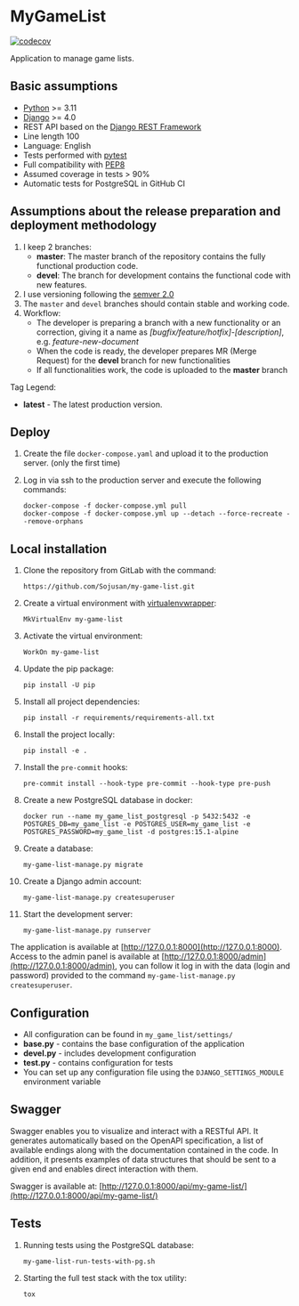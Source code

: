 # MyGameList

[![codecov](https://codecov.io/gh/Sojusan/my-game-list/branch/master/graph/badge.svg?token=knlIznGzJO)](https://codecov.io/gh/Sojusan/my-game-list)

Application to manage game lists.

## Basic assumptions

* [Python](https://www.python.org/) >= 3.11
* [Django](https://www.djangoproject.com/) >= 4.0
* REST API based on the [Django REST Framework](https://www.django-rest-framework.org/)
* Line length 100
* Language: English
* Tests performed with [pytest](https://docs.pytest.org/)
* Full compatibility with [PEP8](https://peps.python.org/pep-0008/)
* Assumed coverage in tests > 90%
* Automatic tests for PostgreSQL in GitHub CI

## Assumptions about the release preparation and deployment methodology

1. I keep 2 branches:
   * **master**: The master branch of the repository contains the fully functional production code.
   * **devel**: The branch for development contains the functional code with new features.
1. I use versioning following the [semver 2.0](https://semver.org/spec/v2.0.0.html)
1. The `master` and `devel` branches should contain stable and working code.
1. Workflow:
    * The developer is preparing a branch with a new functionality or an correction, giving it a name as *[bugfix/feature/hotfix]-[description]*, e.g. *feature-new-document*
    * When the code is ready, the developer prepares MR (Merge Request) for the **devel** branch for new functionalities
    * If all functionalities work, the code is uploaded to the **master** branch

Tag Legend:

* **latest** - The latest production version.

## Deploy

1. Create the file `docker-compose.yaml` and upload it to the production server. (only the first time)
1. Log in via ssh to the production server and execute the following commands:

   ```shell
   docker-compose -f docker-compose.yml pull
   docker-compose -f docker-compose.yml up --detach --force-recreate --remove-orphans
   ```

## Local installation

1. Clone the repository from GitLab with the command:

   ```shell
   https://github.com/Sojusan/my-game-list.git
   ```

1. Create a virtual environment with [virtualenvwrapper](https://github.com/regisf/virtualenvwrapper-powershell):

   ```shell
   MkVirtualEnv my-game-list
   ```

1. Activate the virtual environment:

   ```shell
   WorkOn my-game-list
   ```

1. Update the pip package:

   ```shell
   pip install -U pip
   ```

1. Install all project dependencies:

   ```shell
   pip install -r requirements/requirements-all.txt
   ```

1. Install the project locally:

   ```shell
   pip install -e .
   ```

1. Install the `pre-commit` hooks:

   ```shell
   pre-commit install --hook-type pre-commit --hook-type pre-push
   ```

1. Create a new PostgreSQL database in docker:

   ```shell
   docker run --name my_game_list_postgresql -p 5432:5432 -e POSTGRES_DB=my_game_list -e POSTGRES_USER=my_game_list -e POSTGRES_PASSWORD=my_game_list -d postgres:15.1-alpine
   ```

1. Create a database:

   ```shell
   my-game-list-manage.py migrate
   ```

1. Create a Django admin account:

   ```shell
   my-game-list-manage.py createsuperuser
   ```

1. Start the development server:

   ```shell
   my-game-list-manage.py runserver
   ```

The application is available at [http://127.0.0.1:8000](http://127.0.0.1:8000).
Access to the admin panel is available at [http://127.0.0.1:8000/admin](http://127.0.0.1:8000/admin), you can follow it log in with the data (login and password) provided to the command `my-game-list-manage.py createsuperuser`.

## Configuration

* All configuration can be found in `my_game_list/settings/`
* **base.py** - contains the base configuration of the application
* **devel.py** - includes development configuration
* **test.py** - contains configuration for tests
* You can set up any configuration file using the `DJANGO_SETTINGS_MODULE` environment variable

## Swagger

Swagger enables you to visualize and interact with a RESTful API. It generates automatically based on the OpenAPI specification, a list of available endings along with the documentation contained in the code. In addition, it presents examples of data structures that should be sent to a given end and enables direct interaction with them.

Swagger is available at: [http://127.0.0.1:8000/api/my-game-list/](http://127.0.0.1:8000/api/my-game-list/)

## Tests

1. Running tests using the PostgreSQL database:

   ```shell
   my-game-list-run-tests-with-pg.sh
   ```

2. Starting the full test stack with the tox utility:

   ```shell
   tox
   ```
